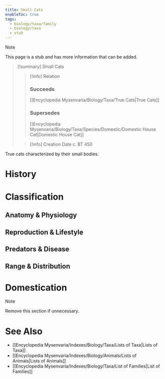 ```yaml
---
title: Small Cats
enableToc: true
tags:
  - biology/taxa/family
  - biology/taxa
  - stub
---
```


> [!note]
> This page is a stub and has more information that can be added.

> [!summary] Small Cats
> > [!info] Relation
> > ### Succeeds
> > [[Encyclopedia Mysenvaria/Biology/Taxa/True Cats|True Cats]]
> > ### Supersedes
> > [[Encyclopedia Mysenvaria/Biology/Taxa/Species/Domestic/Domestic House Cat|Domestic House Cat]]
>
> > [!info] Creation Date
> > c. BT 450

True cats characterized by their small bodies.
# History

# Classification
## Anatomy & Physiology

## Reproduction & Lifestyle

## Predators & Disease

## Range & Distribution

# Domestication

> [!note]
> Remove this section if unnecessary.
# See Also
- [[Encyclopedia Mysenvaria/Indexes/Biology/Taxa/Lists of Taxa|Lists of Taxa]]
- [[Encyclopedia Mysenvaria/Indexes/Biology/Animals/Lists of Animals|Lists of Animals]]
- [[Encyclopedia Mysenvaria/Indexes/Biology/Taxa/List of Families|List of Families]]